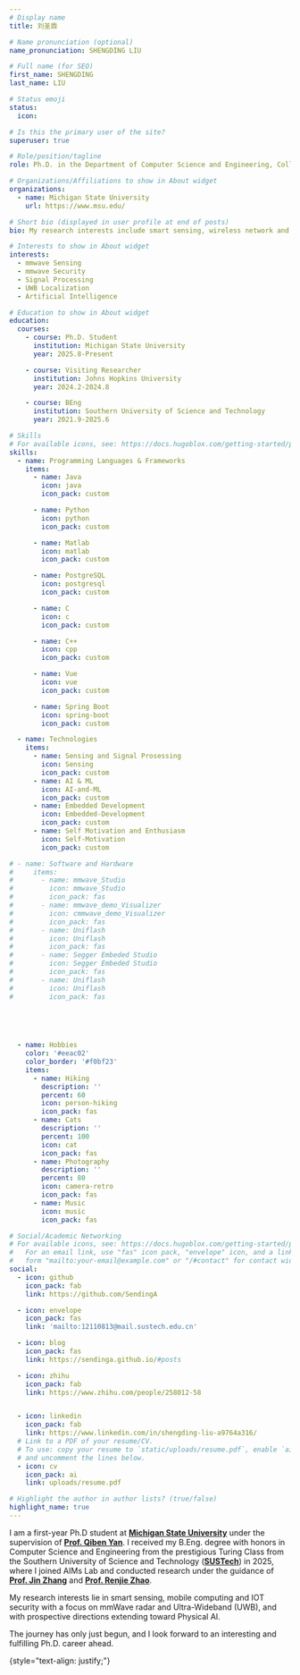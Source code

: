 ```yaml
---
# Display name
title: 刘圣鼎

# Name pronunciation (optional)
name_pronunciation: SHENGDING LIU

# Full name (for SEO)
first_name: SHENGDING
last_name: LIU

# Status emoji
status:
  icon: 

# Is this the primary user of the site?
superuser: true

# Role/position/tagline
role: Ph.D. in the Department of Computer Science and Engineering, College of Engineering

# Organizations/Affiliations to show in About widget
organizations:
  - name: Michigan State University
    url: https://www.msu.edu/

# Short bio (displayed in user profile at end of posts)
bio: My research interests include smart sensing, wireless network and mobile computing, especially the related research directions of mmwave radar and Ultra-Wideband(UWB).

# Interests to show in About widget
interests:
  - mmwave Sensing
  - mmwave Security
  - Signal Processing
  - UWB Localization
  - Artificial Intelligence

# Education to show in About widget
education:
  courses:
    - course: Ph.D. Student
      institution: Michigan State University
      year: 2025.8-Present

    - course: Visiting Researcher
      institution: Johns Hopkins University
      year: 2024.2-2024.8

    - course: BEng
      institution: Southern University of Science and Technology
      year: 2021.9-2025.6

# Skills
# For available icons, see: https://docs.hugoblox.com/getting-started/page-builder/#icons
skills:
  - name: Programming Languages & Frameworks
    items:
      - name: Java
        icon: java
        icon_pack: custom

      - name: Python
        icon: python
        icon_pack: custom

      - name: Matlab
        icon: matlab
        icon_pack: custom

      - name: PostgreSQL
        icon: postgresql
        icon_pack: custom

      - name: C
        icon: c
        icon_pack: custom

      - name: C++
        icon: cpp
        icon_pack: custom

      - name: Vue
        icon: vue
        icon_pack: custom

      - name: Spring Boot
        icon: spring-boot
        icon_pack: custom

  - name: Technologies
    items:
      - name: Sensing and Signal Prosessing
        icon: Sensing
        icon_pack: custom
      - name: AI & ML
        icon: AI-and-ML
        icon_pack: custom
      - name: Embedded Development
        icon: Embedded-Development
        icon_pack: custom
      - name: Self Motivation and Enthusiasm
        icon: Self-Motivation
        icon_pack: custom

# - name: Software and Hardware
#     items:
#       - name: mmwave_Studio
#         icon: mmwave_Studio
#         icon_pack: fas
#       - name: mmwave_demo_Visualizer
#         icon: cmmwave_demo_Visualizer
#         icon_pack: fas
#       - name: Uniflash
#         icon: Uniflash
#         icon_pack: fas
#       - name: Segger Embeded Studio
#         icon: Segger Embeded Studio
#         icon_pack: fas
#       - name: Uniflash
#         icon: Uniflash
#         icon_pack: fas



      
        
  - name: Hobbies
    color: '#eeac02'
    color_border: '#f0bf23'
    items:
      - name: Hiking
        description: ''
        percent: 60
        icon: person-hiking
        icon_pack: fas
      - name: Cats
        description: ''
        percent: 100
        icon: cat
        icon_pack: fas
      - name: Photography
        description: ''
        percent: 80
        icon: camera-retro
        icon_pack: fas
      - name: Music
        icon: music
        icon_pack: fas

# Social/Academic Networking
# For available icons, see: https://docs.hugoblox.com/getting-started/page-builder/#icons
#   For an email link, use "fas" icon pack, "envelope" icon, and a link in the
#   form "mailto:your-email@example.com" or "/#contact" for contact widget.
social:
  - icon: github
    icon_pack: fab
    link: https://github.com/SendingA

  - icon: envelope
    icon_pack: fas
    link: 'mailto:12110813@mail.sustech.edu.cn'

  - icon: blog
    icon_pack: fas
    link: https://sendinga.github.io/#posts

  - icon: zhihu
    icon_pack: fab
    link: https://www.zhihu.com/people/258012-58   


  - icon: linkedin
    icon_pack: fab
    link: https://www.linkedin.com/in/shengding-liu-a9764a316/
  # Link to a PDF of your resume/CV.
  # To use: copy your resume to `static/uploads/resume.pdf`, enable `ai` icons in `params.yaml`,
  # and uncomment the lines below.
  - icon: cv
    icon_pack: ai
    link: uploads/resume.pdf

# Highlight the author in author lists? (true/false)
highlight_name: true
---
```


I am a first-year Ph.D student at <a href="https://msu.edu/"><strong>Michigan State University</strong></a> under the supervision of <a href="https://cse.msu.edu/~qyan/"><strong>Prof. Qiben Yan</strong></a>. I received my B.Eng. degree with honors in Computer Science and Engineering from the prestigious Turing Class from the Southern University of Science and Technology  (<a href="https://sustech.edu.cn"><strong>SUSTech</strong></a>) in 2025, where I joined AIMs Lab and conducted research under the guidance of <a href="https://jinzhang-sustech.github.io"><strong>Prof. Jin Zhang</strong></a> and <a href="https://renjiezhao.github.io"><strong>Prof. Renjie Zhao</strong></a>.

My research interests lie in smart sensing, mobile computing and IOT security with a focus on mmWave radar and Ultra-Wideband (UWB), and with prospective directions extending toward Physical AI.

The journey has only just begun, and I look forward to an interesting and fulfilling Ph.D. career ahead.

{style="text-align: justify;"}
